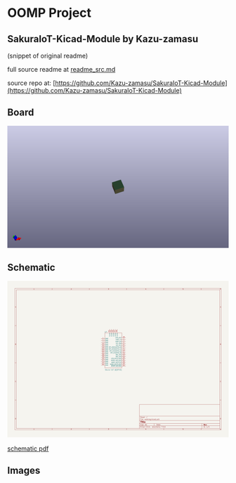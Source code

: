 # OOMP Project  
## SakuraIoT-Kicad-Module  by Kazu-zamasu  
  
(snippet of original readme)  
  
  
  full source readme at [readme_src.md](readme_src.md)  
  
source repo at: [https://github.com/Kazu-zamasu/SakuraIoT-Kicad-Module](https://github.com/Kazu-zamasu/SakuraIoT-Kicad-Module)  
## Board  
  
[![working_3d.png](working_3d_600.png)](working_3d.png)  
## Schematic  
  
[![working_schematic.png](working_schematic_600.png)](working_schematic.png)  
  
[schematic pdf](working_schematic.pdf)  
## Images  
